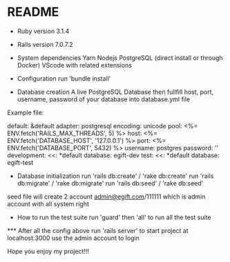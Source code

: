 # README

* Ruby version
3.1.4

* Rails version
7.0.7.2

* System dependencies
Yarn
Nodejs
PostgreSQL (direct install or through Docker)
VScode with related extensions

* Configuration
run 'bundle install'

* Database creation
A live PostgreSQL Database
then fullfill host, port, username, password of your database into database.yml file

Example file:

default: &default
  adapter: postgresql
  encoding: unicode
  pool: <%= ENV.fetch('RAILS_MAX_THREADS', 5) %>
  host: <%= ENV.fetch('DATABASE_HOST', '127.0.0.1') %>
  port: <%= ENV.fetch('DATABASE_PORT', 5432) %>
  username: postgres
  password: ''
development:
  <<: *default
  database: egift-dev
test:
  <<: *default
  database: egift-test

* Database initialization
run 'rails db:create' / 'rake db:create'
run 'rails db:migrate' / 'rake db:migrate'
run 'rails db:seed' / 'rake db:seed'

seed file will create 2 account
admin@egift.com/111111 which is admin account with all system right

* How to run the test suite
run 'guard'
then 'all' to run all the test suite

*** After all the config above
run 'rails server' to start project at localhost:3000
use the admin account to login

Hope you enjoy my project!!!